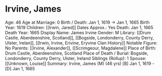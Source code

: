 # Irvine, James

Age: 46
Age at Marriage: 0
Birth / Death: Jan 1, 1619 → Jan 1, 1665
Birth Year: 1619
Children: [[Irwin, Jared]]
Dates Approx.: Yes
Death: Jan 1, 1665
Death Year: 1665
Display Name: James Irvine
Gender: M
Library: [[Drum Castle, Aberdeenshire, Scotland]], [[Bogside, Londonderry, County Derry, Ulster, Irelan]], [[Irwin, Irvine, Erivine, Eryvine Clan History]]
Notable Figure: No
Parents: [[Irvine, Alexander]], [[Scrimgeour, Magdalene]]
Place of Birth: Drum Castle, Aberdeenshire, Scotland
Place of Death / Burial: Bogside, Londonderry, County Derry, Ulster, Ireland
Siblings (Rollup): 1
Spouse: [[Unknown, Louise]]
Summary: Irvine, James (M) (46 yrs)
[B] Jan 1, 1619 - [D] Jan 1, 1665